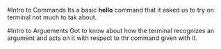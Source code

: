 #Intro to Commands
  Its a basic **hello** command that it asked us to try on terminal not much to tak about.

#Intro to Arguements
  Got to know about how the terminal recognizes an argument and acts on it with respect to thr command given with it.
